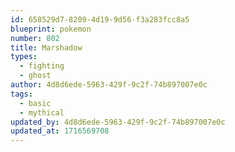 ```yaml
---
id: 658529d7-8209-4d19-9d56-f3a283fcc8a5
blueprint: pokemon
number: 802
title: Marshadow
types:
  - fighting
  - ghost
author: 4d8d6ede-5963-429f-9c2f-74b897007e0c
tags:
  - basic
  - mythical
updated_by: 4d8d6ede-5963-429f-9c2f-74b897007e0c
updated_at: 1716569708
---
```

